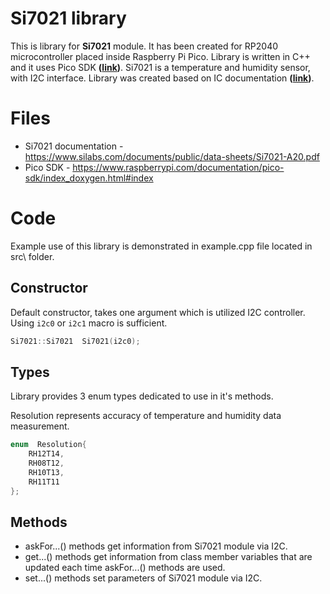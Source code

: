 # Si7021 library

This is library for **Si7021** module. It has been created for RP2040 microcontroller placed inside Raspberry Pi Pico. Library is written in C++ and it uses Pico SDK **([link](https://www.raspberrypi.com/documentation/pico-sdk/index_doxygen.html#index))**. Si7021 is a temperature and humidity sensor, with I2C interface. Library was created based on IC documentation **([link](https://www.silabs.com/documents/public/data-sheets/Si7021-A20.pdf))**.

# Files
+ Si7021 documentation - https://www.silabs.com/documents/public/data-sheets/Si7021-A20.pdf
+ Pico SDK - https://www.raspberrypi.com/documentation/pico-sdk/index_doxygen.html#index

# Code

Example use of this library is demonstrated in example.cpp file located in src\ folder.

## Constructor
Default constructor, takes one argument which is utilized I2C controller. Using `i2c0` or `i2c1` macro is sufficient.
```cpp
Si7021::Si7021  Si7021(i2c0);
```

## Types
Library provides 3 enum types dedicated to use in it's methods.

Resolution represents accuracy of temperature and humidity data measurement.
```cpp
enum  Resolution{
	RH12T14,
	RH08T12,
	RH10T13,
	RH11T11
};
```

## Methods

- askFor...() methods get information from Si7021 module via I2C.
- get...() methods get information from class member variables that are updated each time askFor...() methods are used.
- set...() methods set parameters of Si7021 module via I2C.
